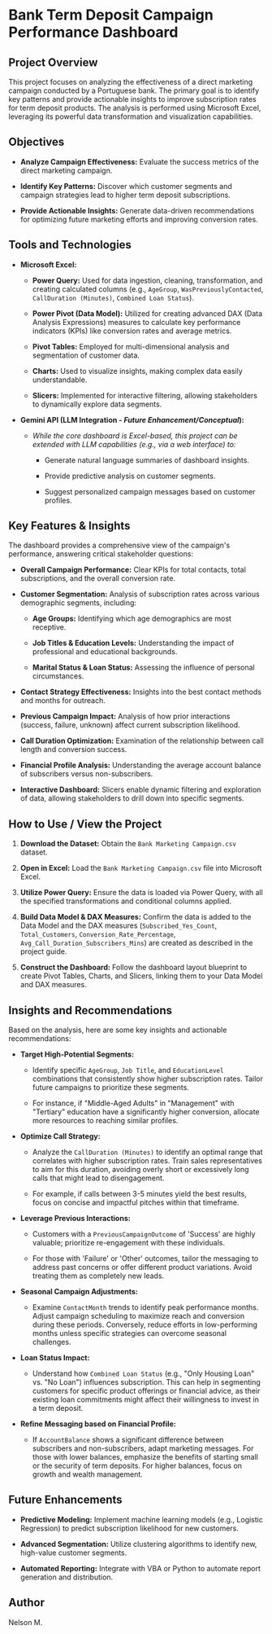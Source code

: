 # Bank Term Deposit Campaign Performance Dashboard

## Project Overview

This project focuses on analyzing the effectiveness of a direct marketing campaign conducted by a Portuguese bank. The primary goal is to identify key patterns and provide actionable insights to improve subscription rates for term deposit products. The analysis is performed using Microsoft Excel, leveraging its powerful data transformation and visualization capabilities.

## Objectives

* **Analyze Campaign Effectiveness:** Evaluate the success metrics of the direct marketing campaign.

* **Identify Key Patterns:** Discover which customer segments and campaign strategies lead to higher term deposit subscriptions.

* **Provide Actionable Insights:** Generate data-driven recommendations for optimizing future marketing efforts and improving conversion rates.

## Tools and Technologies

* **Microsoft Excel:**

  * **Power Query:** Used for data ingestion, cleaning, transformation, and creating calculated columns (e.g., `AgeGroup`, `WasPreviouslyContacted`, `CallDuration (Minutes)`, `Combined Loan Status`).

  * **Power Pivot (Data Model):** Utilized for creating advanced DAX (Data Analysis Expressions) measures to calculate key performance indicators (KPIs) like conversion rates and average metrics.

  * **Pivot Tables:** Employed for multi-dimensional analysis and segmentation of customer data.

  * **Charts:** Used to visualize insights, making complex data easily understandable.

  * **Slicers:** Implemented for interactive filtering, allowing stakeholders to dynamically explore data segments.

* **Gemini API (LLM Integration - *Future Enhancement/Conceptual*):**

  * *While the core dashboard is Excel-based, this project can be extended with LLM capabilities (e.g., via a web interface) to:*

    * Generate natural language summaries of dashboard insights.

    * Provide predictive analysis on customer segments.

    * Suggest personalized campaign messages based on customer profiles.

## Key Features & Insights

The dashboard provides a comprehensive view of the campaign's performance, answering critical stakeholder questions:

* **Overall Campaign Performance:** Clear KPIs for total contacts, total subscriptions, and the overall conversion rate.

* **Customer Segmentation:** Analysis of subscription rates across various demographic segments, including:

  * **Age Groups:** Identifying which age demographics are most receptive.

  * **Job Titles & Education Levels:** Understanding the impact of professional and educational backgrounds.

  * **Marital Status & Loan Status:** Assessing the influence of personal circumstances.

* **Contact Strategy Effectiveness:** Insights into the best contact methods and months for outreach.

* **Previous Campaign Impact:** Analysis of how prior interactions (success, failure, unknown) affect current subscription likelihood.

* **Call Duration Optimization:** Examination of the relationship between call length and conversion success.

* **Financial Profile Analysis:** Understanding the average account balance of subscribers versus non-subscribers.

* **Interactive Dashboard:** Slicers enable dynamic filtering and exploration of data, allowing stakeholders to drill down into specific segments.

## How to Use / View the Project

1. **Download the Dataset:** Obtain the `Bank Marketing Campaign.csv` dataset.

2. **Open in Excel:** Load the `Bank Marketing Campaign.csv` file into Microsoft Excel.

3. **Utilize Power Query:** Ensure the data is loaded via Power Query, with all the specified transformations and conditional columns applied.

4. **Build Data Model & DAX Measures:** Confirm the data is added to the Data Model and the DAX measures (`Subscribed_Yes_Count`, `Total_Customers`, `Conversion_Rate_Percentage`, `Avg_Call_Duration_Subscribers_Mins`) are created as described in the project guide.

5. **Construct the Dashboard:** Follow the dashboard layout blueprint to create Pivot Tables, Charts, and Slicers, linking them to your Data Model and DAX measures.

## Insights and Recommendations

Based on the analysis, here are some key insights and actionable recommendations:

* **Target High-Potential Segments:**

  * Identify specific `AgeGroup`, `Job Title`, and `EducationLevel` combinations that consistently show higher subscription rates. Tailor future campaigns to prioritize these segments.

  * For instance, if "Middle-Aged Adults" in "Management" with "Tertiary" education have a significantly higher conversion, allocate more resources to reaching similar profiles.

* **Optimize Call Strategy:**

  * Analyze the `CallDuration (Minutes)` to identify an optimal range that correlates with higher subscription rates. Train sales representatives to aim for this duration, avoiding overly short or excessively long calls that might lead to disengagement.

  * For example, if calls between 3-5 minutes yield the best results, focus on concise and impactful pitches within that timeframe.

* **Leverage Previous Interactions:**

  * Customers with a `PreviousCampaignOutcome` of 'Success' are highly valuable; prioritize re-engagement with these individuals.

  * For those with 'Failure' or 'Other' outcomes, tailor the messaging to address past concerns or offer different product variations. Avoid treating them as completely new leads.

* **Seasonal Campaign Adjustments:**

  * Examine `ContactMonth` trends to identify peak performance months. Adjust campaign scheduling to maximize reach and conversion during these periods. Conversely, reduce efforts in low-performing months unless specific strategies can overcome seasonal challenges.

* **Loan Status Impact:**

  * Understand how `Combined Loan Status` (e.g., "Only Housing Loan" vs. "No Loan") influences subscription. This can help in segmenting customers for specific product offerings or financial advice, as their existing loan commitments might affect their willingness to invest in a term deposit.

* **Refine Messaging based on Financial Profile:**

  * If `AccountBalance` shows a significant difference between subscribers and non-subscribers, adapt marketing messages. For those with lower balances, emphasize the benefits of starting small or the security of term deposits. For higher balances, focus on growth and wealth management.

## Future Enhancements

* **Predictive Modeling:** Implement machine learning models (e.g., Logistic Regression) to predict subscription likelihood for new customers.

* **Advanced Segmentation:** Utilize clustering algorithms to identify new, high-value customer segments.

* **Automated Reporting:** Integrate with VBA or Python to automate report generation and distribution.



## Author

Nelson M.